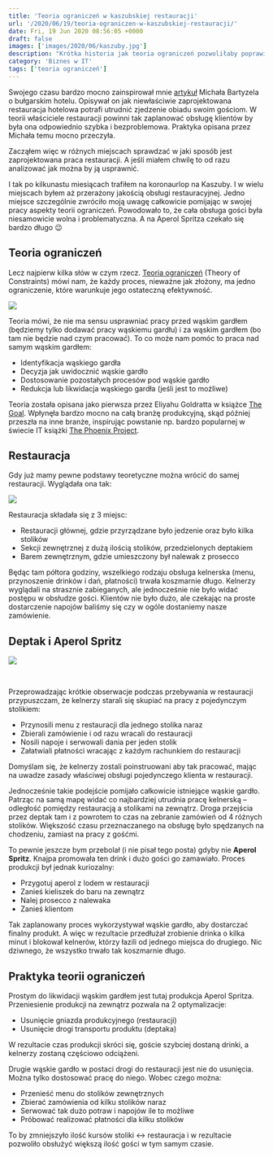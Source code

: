 ```yaml
---
title: 'Teoria ograniczeń w kaszubskiej restauracji'
url: '/2020/06/19/teoria-ograniczen-w-kaszubskiej-restauracji/'
date: Fri, 19 Jun 2020 08:56:05 +0000
draft: false
images: ['images/2020/06/kaszuby.jpg']
description: "Krótka historia jak teoria ograniczeń pozwoliłaby poprawić efektywność pracy restauracji na Kaszubach. I gdzie tam był Aperol Spritz."
category: 'Biznes w IT'
tags: ['teoria ograniczeń']
---
```


Swojego czasu bardzo mocno zainspirował mnie [artykuł](https://www.michalbartyzel.pl/2019/02/zarzadzanie-flow.html) Michała Bartyzela o bułgarskim hotelu. Opisywał on jak niewłaściwie zaprojektowana restauracja hotelowa potrafi utrudnić zjedzenie obiadu swoim gościom. W teorii właściciele restauracji powinni tak zaplanować obsługę klientów by była ona odpowiednio szybka i bezproblemowa. Praktyka opisana przez Michała temu mocno przeczyła.

Zacząłem więc w różnych miejscach sprawdzać w jaki sposób jest zaprojektowana praca restauracji. A jeśli miałem chwilę to od razu analizować jak można by ją usprawnić.

I tak po kilkunastu miesiącach trafiłem na koronaurlop na Kaszuby. I w wielu miejscach byłem aż przerażony jakością obsługi restauracyjnej. Jedno miejsce szczególnie zwróciło moją uwagę całkowicie pomijając w swojej pracy aspekty teorii ograniczeń. Powodowało to, że cała obsługa gości była niesamowicie wolna i problematyczna. A na Aperol Spritza czekało się bardzo długo 😉

## Teoria ograniczeń

Lecz najpierw kilka słów w czym rzecz. [Teoria ograniczeń](https://pl.wikipedia.org/wiki/Teoria_ogranicze%C5%84) (Theory of Constraints) mówi nam, że każdy proces, nieważne jak złożony, ma jedno ograniczenie, które warunkuje jego ostateczną efektywność.

[![](/images/2020/06/theory-of-constraints.jpg)](/images/2020/06/theory-of-constraints.jpg)

Teoria mówi, że nie ma sensu usprawniać pracy przed wąskim gardłem (będziemy tylko dodawać pracy wąskiemu gardłu) i za wąskim gardłem (bo tam nie będzie nad czym pracować). To co może nam pomóc to praca nad samym wąskim gardłem:

 *   Identyfikacja wąskiego gardła
 *   Decyzja jak uwidocznić wąskie gardło
 *   Dostosowanie pozostałych procesów pod wąskie gardło
 *   Redukcja lub likwidacja wąskiego gardła (jeśli jest to możliwe)

Teoria została opisana jako pierwsza przez Eliyahu Goldratta w książce [The Goal](https://www.goodreads.com/book/show/113934.The_Goal). Wpłynęła bardzo mocno na całą branżę produkcyjną, skąd później przeszła na inne branże, inspirując powstanie np. bardzo popularnej w świecie IT książki [The Phoenix Project](https://www.goodreads.com/book/show/17255186-the-phoenix-project).

## Restauracja

Gdy już mamy pewne podstawy teoretyczne można wrócić do samej restauracji. Wyglądała ona tak:

[![](/images/2020/06/restauracja.jpg)](/images/2020/06/restauracja.jpg)

Restauracja składała się z 3 miejsc:

 *   Restauracji głównej, gdzie przyrządzane było jedzenie oraz było kilka stolików
 *   Sekcji zewnętrznej z dużą ilością stolików, przedzielonych deptakiem
 *   Barem zewnętrznym, gdzie umieszczony był nalewak z prosecco

Będąc tam półtora godziny, wszelkiego rodzaju obsługa kelnerska (menu, przynoszenie drinków i dań, płatności) trwała koszmarnie długo. Kelnerzy wyglądali na strasznie zabieganych, ale jednocześnie nie było widać postępu w obsłudze gości. Klientów nie było dużo, ale czekając na proste dostarczenie napojów baliśmy się czy w ogóle dostaniemy nasze zamówienie.

## Deptak i Aperol Spritz

[![](/images/2020/06/aperol-spritz-.jpg)](/images/2020/06/aperol-spritz-.jpg)

 

Przeprowadzając krótkie obserwacje podczas przebywania w restauracji przypuszczam, że kelnerzy starali się skupiać na pracy z pojedynczym stolikiem:

 *   Przynosili menu z restauracji dla jednego stolika naraz
 *   Zbierali zamówienie i od razu wracali do restauracji
 *   Nosili napoje i serwowali dania per jeden stolik
 *   Załatwiali płatności wracając z każdym rachunkiem do restauracji

Domyślam się, że kelnerzy zostali poinstruowani aby tak pracować, mając na uwadze zasady właściwej obsługi pojedynczego klienta w restauracji.

Jednocześnie takie podejście pomijało całkowicie istniejące wąskie gardło. Patrząc na samą mapę widać co najbardziej utrudnia pracę kelnerską – odległość pomiędzy restauracją a stolikami na zewnątrz. Droga przejścia przez deptak tam i z powrotem to czas na zebranie zamówień od 4 różnych stolików. Większość czasu przeznaczanego na obsługę było spędzanych na chodzeniu, zamiast na pracy z gośćmi.

To pewnie jeszcze bym przebolał (i nie pisał tego posta) gdyby nie **Aperol Spritz**. Knajpa promowała ten drink i dużo gości go zamawiało. Proces produkcji był jednak kuriozalny:

 *   Przygotuj aperol z lodem w restauracji
 *   Zanieś kieliszek do baru na zewnątrz
 *   Nalej prosecco z nalewaka
 *   Zanieś klientom

Tak zaplanowany proces wykorzystywał wąskie gardło, aby dostarczać finalny produkt. A więc w rezultacie przedłużał zrobienie drinka o kilka minut i blokował kelnerów, którzy łazili od jednego miejsca do drugiego. Nic dziwnego, że wszystko trwało tak koszmarnie długo.

## Praktyka teorii ograniczeń

Prostym do likwidacji wąskim gardłem jest tutaj produkcja Aperol Spritza. Przeniesienie produkcji na zewnątrz pozwala na 2 optymalizacje:

 *   Usunięcie gniazda produkcyjnego (restauracji)
 *   Usunięcie drogi transportu produktu (deptaka)

W rezultacie czas produkcji skróci się, goście szybciej dostaną drinki, a kelnerzy zostaną częściowo odciążeni.

Drugie wąskie gardło w postaci drogi do restauracji jest nie do usunięcia. Można tylko dostosować pracę do niego. Wobec czego można:

 *   Przenieść menu do stolików zewnętrznych
 *   Zbierać zamówienia od kilku stolików naraz
 *   Serwować tak dużo potraw i napojów ile to możliwe
 *   Próbować realizować płatności dla kilku stolików

To by zmniejszyło ilość kursów stoliki <-> restauracja i w rezultacie pozwoliło obsłużyć większą ilość gości w tym samym czasie.